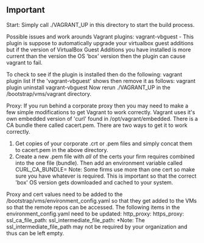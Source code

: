 ## Important

Start:
Simply call ./VAGRANT_UP in this directory to start the build process.

Possible issues and work arounds
Vagrant plugins:
 vagrant-vbguest - This plugin is suppose to automatically upgrade your virtualbox guest additions but if the version of VirtualBox Guest Additions you have installed is more current than the version the OS 'box' version then the plugin can cause vagrant to fail.

 To check to see if the plugin is installed then do the following:
  vagrant plugin list
 If the 'vagrant-vbguest' shows then remove it as follows:
  vagrant plugin uninstall vagrant-vbguest
 Now rerun ./VAGRANT_UP in the <chef-bcs root>/bootstrap/vms/vagrant directory.  

Proxy:
 If you run behind a corporate proxy then you may need to make a few simple modifications to get Vagrant to work correctly. Vagrant uses it's own embedded version of 'curl' found in /opt/vagrant/embedded. There is a CA bundle there called cacert.pem. There are two ways to get it to work correctly.
 1. Get copies of your corporate .crt or .pem files and simply concat them to cacert.pem in the above directory.
 2. Create a new .pem file with *all* of the certs your firm requires combined into the one file (bundle). Then add an environment variable called CURL_CA_BUNDLE=<the name and location of the new file>
 Note: Some firms use more than one cert so make sure you have whatever is required.
 This is important so that the correct 'box' OS version gets downloaded and cached to your system.

 Proxy and cert values need to be added to the <chef-bcs root>/bootstrap/vms/environment_config.yaml so that they get added to the VMs so that the remote repos can be accessed.
 The following items in the environment_config.yaml need to be updated:
 http_proxy:
 https_proxy:
 ssl_ca_file_path:
 ssl_intermediate_file_path:
 *Note: The ssl_intermediate_file_path may not be required by your organization and thus can be left empty.
